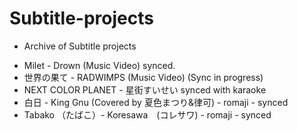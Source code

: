 # Subtitle-projects
* Archive of Subtitle projects
- Milet - Drown (Music Video) synced.
- 世界の果て - RADWIMPS (Music Video) (Sync in progress)
- NEXT COLOR PLANET - 星街すいせい synced with karaoke
- 白日 - King Gnu (Covered by 夏色まつり&律可) - romaji - synced
- Tabako （たばこ）-  Koresawa　(コレサワ) - romaji - synced
